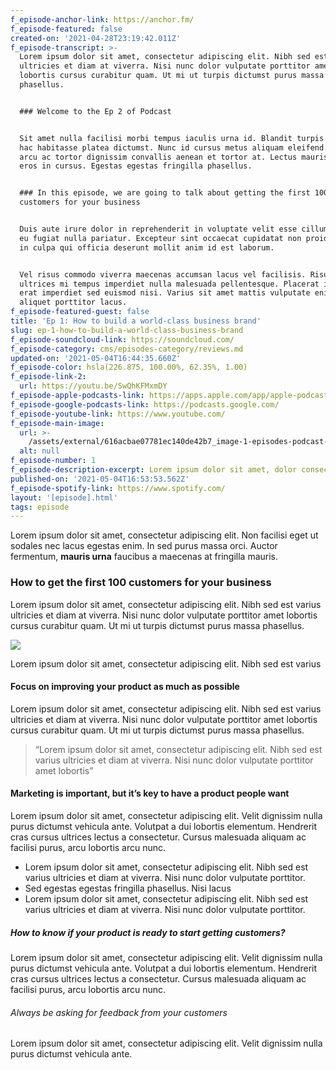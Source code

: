 ```yaml
---
f_episode-anchor-link: https://anchor.fm/
f_episode-featured: false
created-on: '2021-04-28T23:19:42.011Z'
f_episode-transcript: >-
  Lorem ipsum dolor sit amet, consectetur adipiscing elit. Nibh sed est varius
  ultricies et diam at viverra. Nisi nunc dolor vulputate porttitor amet
  lobortis cursus curabitur quam. Ut mi ut turpis dictumst purus massa
  phasellus.


  ### Welcome to the Ep 2 of Podcast


  Sit amet nulla facilisi morbi tempus iaculis urna id. Blandit turpis cursus in
  hac habitasse platea dictumst. Nunc id cursus metus aliquam eleifend. Gravida
  arcu ac tortor dignissim convallis aenean et tortor at. Lectus mauris ultrices
  eros in cursus. Egestas egestas fringilla phasellus.


  ### In this episode, we are going to talk about getting the first 100
  customers for your business


  Duis aute irure dolor in reprehenderit in voluptate velit esse cillum dolore
  eu fugiat nulla pariatur. Excepteur sint occaecat cupidatat non proident, sunt
  in culpa qui officia deserunt mollit anim id est laborum.


  Vel risus commodo viverra maecenas accumsan lacus vel facilisis. Risus at
  ultrices mi tempus imperdiet nulla malesuada pellentesque. Placerat in egestas
  erat imperdiet sed euismod nisi. Varius sit amet mattis vulputate enim nulla
  aliquet porttitor lacus.
f_episode-featured-guest: false
title: 'Ep 1: How to build a world-class business brand'
slug: ep-1-how-to-build-a-world-class-business-brand
f_episode-soundcloud-link: https://soundcloud.com/
f_episode-category: cms/episodes-category/reviews.md
updated-on: '2021-05-04T16:44:35.660Z'
f_episode-color: hsla(226.875, 100.00%, 62.35%, 1.00)
f_episode-link-2:
  url: https://youtu.be/SwQhKFMxmDY
f_episode-apple-podcasts-link: https://apps.apple.com/app/apple-podcasts/id525463029
f_episode-google-podcasts-link: https://podcasts.google.com/
f_episode-youtube-link: https://www.youtube.com/
f_episode-main-image:
  url: >-
    /assets/external/616acbae07781ec140de42b7_image-1-episodes-podcast-x-template.svg
  alt: null
f_episode-number: 1
f_episode-description-excerpt: Lorem ipsum dolor sit amet, dolor consectetur adipiscing elit. Dignissim.
published-on: '2021-05-04T16:53:53.562Z'
f_episode-spotify-link: https://www.spotify.com/
layout: '[episode].html'
tags: episode
---
```


Lorem ipsum dolor sit amet, consectetur adipiscing elit. Non facilisi eget ut sodales nec lacus egestas enim. In sed purus massa orci. Auctor fermentum, **mauris urna** faucibus a maecenas at fringilla mauris.

### How to get the first 100 customers for your business

Lorem ipsum dolor sit amet, consectetur adipiscing elit. Nibh sed est varius ultricies et diam at viverra. Nisi nunc dolor vulputate porttitor amet lobortis cursus curabitur quam. Ut mi ut turpis dictumst purus massa phasellus.

![](/assets/external/616acbae07781e069bde42ad_image-episode-description-podcast-x-template.jpg)

Lorem ipsum dolor sit amet, consectetur adipiscing elit. Nibh sed est varius

#### Focus on improving your product as much as possible

Lorem ipsum dolor sit amet, consectetur adipiscing elit. Nibh sed est varius ultricies et diam at viverra. Nisi nunc dolor vulputate porttitor amet lobortis cursus curabitur quam. Ut mi ut turpis dictumst purus massa phasellus.

> “Lorem ipsum dolor sit amet, consectetur adipiscing elit. Nibh sed est varius ultricies et diam at viverra. Nisi nunc dolor vulputate porttitor amet lobortis”

#### Marketing is important, but it’s key to have a product people want

Lorem ipsum dolor sit amet, consectetur adipiscing elit. Velit dignissim nulla purus dictumst vehicula ante. Volutpat a dui lobortis elementum. Hendrerit cras cursus ultrices lectus a consectetur. Cursus malesuada aliquam ac facilisi purus, arcu lobortis arcu nunc.

*   Lorem ipsum dolor sit amet, consectetur adipiscing elit. Nibh sed est varius ultricies et diam at viverra. Nisi nunc dolor vulputate porttitor.
*   Sed egestas egestas fringilla phasellus. Nisi lacus
*   Lorem ipsum dolor sit amet, consectetur adipiscing elit. Nibh sed est varius ultricies et diam at viverra. Nisi nunc dolor vulputate porttitor.

##### How to know if your product is ready to start getting customers?

Lorem ipsum dolor sit amet, consectetur adipiscing elit. Velit dignissim nulla purus dictumst vehicula ante. Volutpat a dui lobortis elementum. Hendrerit cras cursus ultrices lectus a consectetur. Cursus malesuada aliquam ac facilisi purus, arcu lobortis arcu nunc.

###### Always be asking for feedback from your customers

Lorem ipsum dolor sit amet, consectetur adipiscing elit. Velit dignissim nulla purus dictumst vehicula ante.
